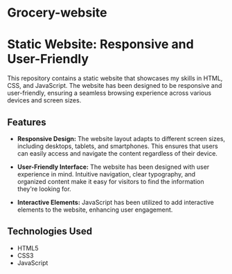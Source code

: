 # Grocery-website
# Static Website: Responsive and User-Friendly

This repository contains a static website that showcases my skills in HTML, CSS, and JavaScript. The website has been designed to be responsive and user-friendly, ensuring a seamless browsing experience across various devices and screen sizes.
## Features

- **Responsive Design:** The website layout adapts to different screen sizes, including desktops, tablets, and smartphones. This ensures that users can easily access and navigate the content regardless of their device.

- **User-Friendly Interface:** The website has been designed with user experience in mind. Intuitive navigation, clear typography, and organized content make it easy for visitors to find the information they're looking for.

- **Interactive Elements:** JavaScript has been utilized to add interactive elements to the website, enhancing user engagement.

## Technologies Used

- HTML5
- CSS3
- JavaScript




